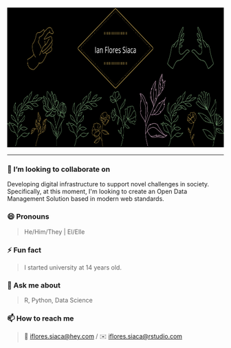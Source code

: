 <!--
## Hola 🇵🇷
**ian-flores/ian-flores** is a ✨ _special_ ✨ repository because its `README.md` (this file) appears on your GitHub profile.
-->


<p align="center">
  <img src="https://raw.githubusercontent.com/ian-flores/ian-flores/master/ian_hero.png" height="325" width="750">
</p>
<hr>

### 👯 I’m looking to collaborate on

Developing digital infrastructure to support novel challenges in society. Specifically, at this moment, I'm looking to create an Open Data Management Solution based in modern web standards.

<!--
### 🤔 I’m looking for help with ...
-->

### 😄 Pronouns

> He/Him/They | El/Elle

### ⚡ Fun fact

> I started university at 14 years old.

### 💬 Ask me about

> R, Python, Data Science

### 📫 How to reach me

> 🔏 iflores.siaca@hey.com / ✉️ iflores.siaca@rstudio.com 
